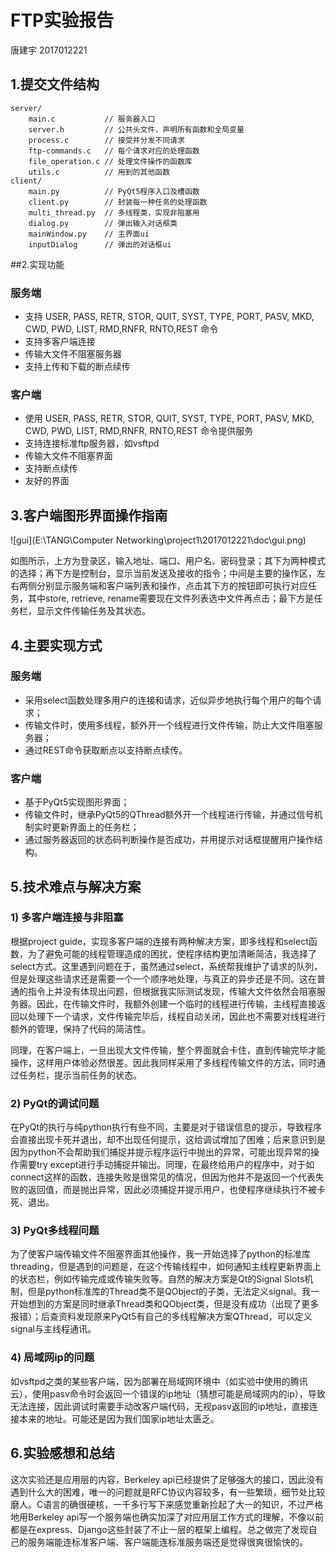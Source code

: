 # FTP实验报告

唐建宇 2017012221



## 1.提交文件结构

```
server/
	main.c           // 服务器入口
	server.h         // 公共头文件，声明所有函数和全局变量
	process.c        // 接受并分发不同请求
	ftp-commands.c   // 每个请求对应的处理函数
	file_operation.c // 处理文件操作的函数库
	utils.c          // 用到的其他函数
client/
	main.py          // PyQt5程序入口及槽函数
	client.py        // 封装每一种任务的处理函数
	multi_thread.py  // 多线程类，实现非阻塞用
	dialog.py        // 弹出输入对话框类
	mainWindow.py    // 主界面ui
	inputDialog      // 弹出的对话框ui
```



##2.实现功能

### 服务端

- 支持 USER, PASS, RETR, STOR, QUIT, SYST, TYPE, PORT, PASV, MKD, CWD, PWD, LIST, RMD,RNFR, RNTO,REST 命令
- 支持多客户端连接
- 传输大文件不阻塞服务器
- 支持上传和下载的断点续传

### 客户端

- 使用 USER, PASS, RETR, STOR, QUIT, SYST, TYPE, PORT, PASV, MKD, CWD, PWD, LIST, RMD,RNFR, RNTO,REST 命令提供服务
- 支持连接标准ftp服务器，如vsftpd
- 传输大文件不阻塞界面
- 支持断点续传
- 友好的界面



## 3.客户端图形界面操作指南

![gui](E:\TANG\Computer Networking\project1\2017012221\doc\gui.png)

如图所示，上方为登录区，输入地址、端口、用户名、密码登录；其下为两种模式的选择；再下方是控制台，显示当前发送及接收的指令；中间是主要的操作区，左右两侧分别显示服务端和客户端列表和操作，点击其下方的按钮即可执行对应任务，其中store, retrieve, rename需要现在文件列表选中文件再点击；最下方是任务栏，显示文件传输任务及其状态。

## 4.主要实现方式

### 服务端

- 采用select函数处理多用户的连接和请求，近似异步地执行每个用户的每个请求；
- 传输文件时，使用多线程，额外开一个线程进行文件传输，防止大文件阻塞服务器；
- 通过REST命令获取断点以支持断点续传。

### 客户端

- 基于PyQt5实现图形界面；
- 传输文件时，继承PyQt5的QThread额外开一个线程进行传输，并通过信号机制实时更新界面上的任务栏；
- 通过服务器返回的状态码判断操作是否成功，并用提示对话框提醒用户操作结构。



## 5.技术难点与解决方案

### 1) 多客户端连接与非阻塞

根据project guide，实现多客户端的连接有两种解决方案，即多线程和select函数，为了避免可能的线程管理造成的困扰，使程序结构更加清晰简洁，我选择了select方式。这里遇到问题在于，虽然通过select，系统帮我维护了请求的队列，但是处理这些请求还是需要一个一个顺序地处理，与真正的异步还是不同。这在普通的指令上并没有体现出问题，但根据我实际测试发现，传输大文件依然会阻塞服务器。因此，在传输文件时，我额外创建一个临时的线程进行传输，主线程直接返回以处理下一个请求，文件传输完毕后，线程自动关闭，因此也不需要对线程进行额外的管理，保持了代码的简洁性。

同理，在客户端上，一旦出现大文件传输，整个界面就会卡住，直到传输完毕才能操作，这样用户体验必然很差。因此我同样采用了多线程传输文件的方法，同时通过任务栏，提示当前任务的状态。

### 2) PyQt的调试问题

在PyQt的执行与纯python执行有些不同，主要是对于错误信息的提示，导致程序会直接出现卡死并退出，却不出现任何提示，这给调试增加了困难；后来意识到是因为python不会帮助我们捕捉并提示程序运行中抛出的异常，可能出现异常的操作需要try except进行手动捕捉并输出。同理，在最终给用户的程序中，对于如connect这样的函数，连接失败是很常见的情况，但因为他并不是返回一个代表失败的返回值，而是抛出异常，因此必须捕捉并提示用户，也使程序继续执行不被卡死、退出。

### 3) PyQt多线程问题

为了使客户端传输文件不阻塞界面其他操作，我一开始选择了python的标准库threading，但是遇到的问题是，在这个传输线程中，如何通知主线程更新界面上的状态栏，例如传输完成或传输失败等。自然的解决方案是Qt的Signal Slots机制，但是python标准库的Thread类不是QObject的子类，无法定义signal。我一开始想到的方案是同时继承Thread类和QObject类，但是没有成功（出现了更多报错）；后查资料发现原来PyQt5有自己的多线程解决方案QThread，可以定义signal与主线程通讯。

### 4) 局域网ip的问题

如vsftpd之类的某些客户端，因为部署在局域网环境中（如实验中使用的腾讯云），使用pasv命令时会返回一个错误的ip地址（猜想可能是局域网内的ip），导致无法连接，因此调试时需要手动改客户端代码，无视pasv返回的ip地址，直接连接本来的地址。可能还是因为我们国家ip地址太匮乏。



## 6.实验感想和总结

这次实验还是应用层的内容，Berkeley api已经提供了足够强大的接口，因此没有遇到什么大的困难，唯一的问题就是RFC协议内容较多，有一些繁琐，细节处比较磨人。C语言的确很硬核，一千多行写下来感觉重新捡起了大一的知识，不过严格地用Berkeley api写一个服务端也确实加深了对应用层工作方式的理解，不像以前都是在express、Django这些封装了不止一层的框架上编程。总之做完了发现自己的服务端能连标准客户端、客户端能连标准服务端还是觉得很爽很愉快的。

